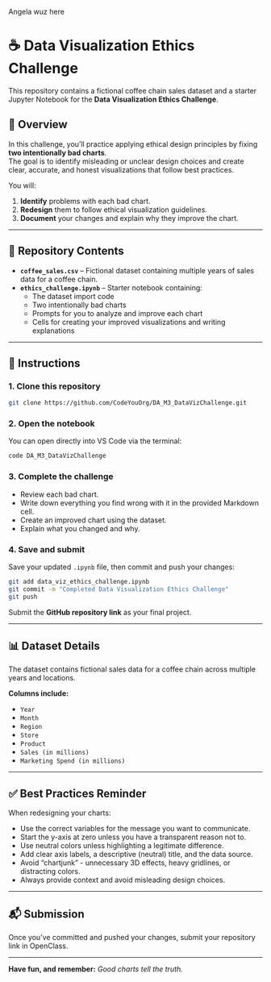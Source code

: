 Angela wuz here

# ☕ Data Visualization Ethics Challenge

This repository contains a fictional coffee chain sales dataset and a starter Jupyter Notebook for the **Data Visualization Ethics Challenge**.

## 📌 Overview
In this challenge, you’ll practice applying ethical design principles by fixing **two intentionally bad charts**.  
The goal is to identify misleading or unclear design choices and create clear, accurate, and honest visualizations that follow best practices.

You will:
1. **Identify** problems with each bad chart.
2. **Redesign** them to follow ethical visualization guidelines.
3. **Document** your changes and explain why they improve the chart.

---

## 📂 Repository Contents
- **`coffee_sales.csv`** – Fictional dataset containing multiple years of sales data for a coffee chain.
- **`ethics_challenge.ipynb`** – Starter notebook containing:
  - The dataset import code
  - Two intentionally bad charts
  - Prompts for you to analyze and improve each chart
  - Cells for creating your improved visualizations and writing explanations

---

## 📝 Instructions

### 1. Clone this repository
```bash
git clone https://github.com/CodeYouOrg/DA_M3_DataVizChallenge.git
```

### 2. Open the notebook
You can open directly into VS Code via the terminal:
```bash
code DA_M3_DataVizChallenge
```

### 3. Complete the challenge
- Review each bad chart.
- Write down everything you find wrong with it in the provided Markdown cell.
- Create an improved chart using the dataset.
- Explain what you changed and why.

### 4. Save and submit
Save your updated `.ipynb` file, then commit and push your changes:
```bash
git add data_viz_ethics_challenge.ipynb
git commit -m "Completed Data Visualization Ethics Challenge"
git push
```
Submit the **GitHub repository link** as your final project.

---

## 📊 Dataset Details
The dataset contains fictional sales data for a coffee chain across multiple years and locations.

**Columns include:**
- `Year`
- `Month`
- `Region`
- `Store`
- `Product`
- `Sales (in millions)`
- `Marketing Spend (in millions)`

---

## ✅ Best Practices Reminder
When redesigning your charts:
- Use the correct variables for the message you want to communicate.
- Start the y-axis at zero unless you have a transparent reason not to.
- Use neutral colors unless highlighting a legitimate difference.
- Add clear axis labels, a descriptive (neutral) title, and the data source.
- Avoid “chartjunk” - unnecessary 3D effects, heavy gridlines, or distracting colors.
- Always provide context and avoid misleading design choices.

---

## 📬 Submission
Once you’ve committed and pushed your changes, submit your repository link in OpenClass.

---

**Have fun, and remember:** *Good charts tell the truth.*

